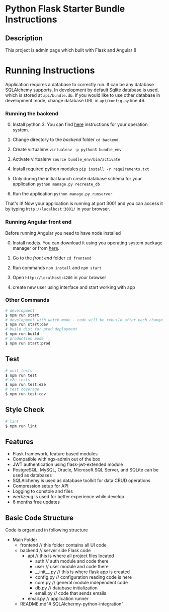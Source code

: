 # Python Flask Starter Bundle Instructions
## Description
This project is admin page which built with Flask and Angular 8

# Running Instructions
Application requires a database to correctly run. It can be any database SQLAlchemy supports. In development by default Sqlite database is used, which is stored at `api/bundle.db`. If you would like to use other database in development mode, change database URL in `api/config.py` line 46.

### Running the backend

0) Install python 3. You can find [here](https://realpython.com/installing-python/) instructions for your operation system.

1) Change directory to the *backend* folder `cd backend`

2) Create virtualenv `virtualenv -p python3 bundle_env`

3) Activate virtualenv `source bundle_env/bin/activate`

4) Install required python modules `pip install -r requirements.txt`

5) Only during the initial launch create database schema for your application `python manage.py recreate_db`

6) Run the application `python manage.py runserver`

That's it! Now your application is running at port 3001 and you can access it by typing `http://localhost:3001/` in your browser.

### Running Angular front end

Before running Angular you need to have node installed 

0) Install nodejs. You can download it using you operating system package manager or from [here](https://nodejs.org/en/download/).

1) Go to the *front end* folder `cd frontend`

2) Run commands `npm install` and `npm start`
3) Open `http://localhost:4200` in your browser
4) create new user using interface and start working with app

### Other Commands
```bash
# development
$ npm run start
# development with watch mode - code will be rebuild after each change. it runs `nodemon` module to watch over changes and re-run node api automatically. 
$ npm run start:dev
# build dist for prod deployment
$ npm run build
# production mode
$ npm run start:prod
```

## Test
```bash
# unit tests
$ npm run test
# e2e tests
$ npm run test:e2e
# test coverage
$ npm run test:cov
```

## Style Check
```bash
# lint
$ npm run lint
```

## Features
 - Flask framework, feature based modules
 - Compatible with ngx-admin out of the box
 - JWT authentication using flask-jwt-extended module
 - PostgreSQL, MySQL, Oracle, Microsoft SQL Server, and SQLite can be used as databases
 - SQLAlchemy is used as database toolkit for data CRUD operations
 - Compression setup for API
 - Logging to constole and files
 - werkzeug is used for better experience while develop
 - 6 months free updates
 
## Basic Code Structure
Code is organized in following structure
 - Main Folder
    - frontend // this folder contains all UI code
    - backend // server side Flask code
        - api // this is where all project files located
            - auth // auth module and code there
            - user // user module and code there
            - \_\_init\_\_.py // this is where flask app is created
            - config.py // configuration reading code is here
            - core.py // general module independent code
            - db.py // database initialization
            - email.py // code that sends emails
        - email.py // application runner
    - README.md"# SQLAlchermy-python-integration" 
